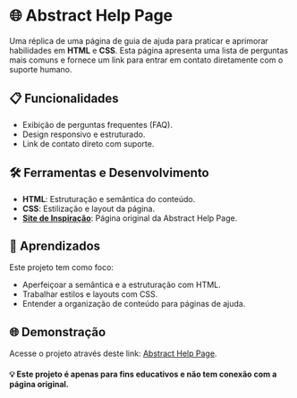 # 🌐 Abstract Help Page 

Uma réplica de uma página de guia de ajuda para praticar e aprimorar habilidades em **HTML** e **CSS**. Esta página apresenta uma lista de perguntas mais comuns e fornece um link para entrar em contato diretamente com o suporte humano.

## 📋 Funcionalidades

- Exibição de perguntas frequentes (FAQ).
- Design responsivo e estruturado.
- Link de contato direto com suporte.

## 🛠️ Ferramentas e Desenvolvimento

- **HTML**: Estruturação e semântica do conteúdo.
- **CSS**: Estilização e layout da página.
- **[Site de Inspiração](https://help.abstract.com/hc/en-us)**: Página original da Abstract Help Page.

## 📖 Aprendizados

Este projeto tem como foco:
- Aperfeiçoar a semântica e a estruturação com HTML.
- Trabalhar estilos e layouts com CSS.
- Entender a organização de conteúdo para páginas de ajuda.


## 🌐 Demonstração

Acesse o projeto através deste link: [Abstract Help Page](#).

#### 💡 Este projeto é apenas para fins educativos e não tem conexão com a página original.
